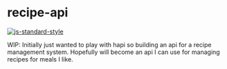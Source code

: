 # recipe-api

[![js-standard-style](https://cdn.rawgit.com/feross/standard/master/badge.svg)](https://github.com/feross/standard)

WIP: Initially just wanted to play with hapi so building an api for a recipe management system. Hopefully will become an api I can use for managing recipes for meals I like.
